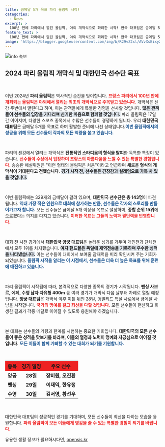 ```yaml
---
title: 금메달 5개 목표 파리 올림픽 시작!
categories:
  - News
excerpt: >
  100년 만에 파리에서 열린 올림픽, 야외 개막식으로 화려한 시작! 한국 대표팀은 금메달 5개 목표로 열정 가득한 경기 준비 완료. 지금 바로 그 열전을 만나보세요!
feature_text: >
  100년 만에 파리에서 열린 올림픽, 야외 개막식으로 화려한 시작! 한국 대표팀은 금메달 5개 목표로 열정 가득한 경기 준비 완료. 지금 바로 그 열전을 만나보세요!
image: 'https://blogger.googleusercontent.com/img/b/R29vZ2xl/AVvXsEixyZcFfHzMRdzZMjFBmAUKJYCLCGyLL1o632UiGVXcaFdKo_bkvkuCioo0uUKlGfBVcT3P84aROyZIXSBEx3Aw5nCQ3pTgDom1WDC4m8eifvWiAmWEEVb4x6G_l8C0QH225ldMjyaFvpxGEBGNO37VmDTDMHGhJPq73UglMfDca1-0aw/s1600/blogspot.png'
---
```


<p><img src="https://blogger.googleusercontent.com/img/b/R29vZ2xl/AVvXsEixyZcFfHzMRdzZMjFBmAUKJYCLCGyLL1o632UiGVXcaFdKo_bkvkuCioo0uUKlGfBVcT3P84aROyZIXSBEx3Aw5nCQ3pTgDom1WDC4m8eifvWiAmWEEVb4x6G_l8C0QH225ldMjyaFvpxGEBGNO37VmDTDMHGhJPq73UglMfDca1-0aw/s1600/blogspot.png" alt="info 속보" /></p>

<h2 data-ke-size="size26">2024 파리 올림픽 개막식 및 대한민국 선수단 목표</h2>

<p data-ke-size="size16">&nbsp;</p>

<p>이번 2024년 <b>파리 올림픽</b>은 역사적인 순간을 맞이합니다. <b><span style="color: #ee2323;">프랑스 파리에서 100년 만에 개최되는 올림픽은 야외에서 열리는 최초의 개막식으로 주목받고 있습니다.</span></b> 개막식은 센강 주변에서 열린다고 하며, 이는 관객들에게 특별한 경험을 선사할 것입니다. <b><span style="background-color: #21538527;">많은 관객들이 선수들의 입장을 기다리며 신기한 마음으로 함께할 것입니다.</span></b> 파리 올림픽은 17일간 이어지며, 다양한 스포츠 종목에서 수많은 선수들이 경쟁하게 됩니다. 우리 <b>대한민국 대표팀</b>은 금메달 5개를 목표로 하며 활발한 준비에 나선 상태입니다.<b><span style="color: #1a5490;">이번 올림픽에서의 성공을 위해 모든 선수들이 각자의 모든 역량을 쏟고 있습니다.</span></b></p>

<p data-ke-size="size16">&nbsp;</p>

<p>파리의 센강에서 열리는 개막식은 <b>전통적인 스타디움의 형식을 탈피</b>한 독특한 특징이 있습니다. <b><span style="color: #ee2323;">선수들이 수상에서 입장하며 프랑스의 아름다움을 느낄 수 있는 특별한 경험입니다.</span></b> 송승환 해설위원은 "이런 형태의 올림픽은 처음"이라고 언급하며 <b>새로운 형식의 개막식이 기대된다고 전했습니다.</b> <b><span style="background-color: #21538527;">경기 시작 전, 선수들은 긴장감과 설레임으로 가득 차 있을 것입니다.</span></b></p>

<p data-ke-size="size16">&nbsp;</p>

<p>이번 올림픽에는 329개의 금메달이 걸려 있으며, <b>대한민국 선수단은 총 143명</b>이 파견됩니다. <b><span style="color: #1a5490;">역대 가장 적은 인원으로 대회에 참가하는 만큼, 선수들은 각자의 스토리를 만들어가고자 합니다.</span></b> 모든 선수들은 금메달 5개 이상을 목표로 설정하며, <b>종합 순위 15위</b>에 오르겠다는 의지를 다지고 있습니다. <b><span style="color: #ee2323;">이러한 목표는 그들의 노력과 결단력을 반영합니다.</span></b></p>

<p data-ke-size="size16">&nbsp;</p>

<p>대회 전 사전 경기에서 <b>대한민국 양궁 대표팀</b>은 놀라운 성과를 거두며 개인전과 단체전에서 모두 1위를 차지했습니다. <b><span style="background-color: #21538527;">여자 핸드볼은 독일에 재역전승을 기록하며 우수한 성적을 나타냈습니다.</span></b> 이는 선수들이 대회에서 보여줄 잠재력을 미리 확인시켜 주는 기회가 되었습니다. <b><span style="color: #1a5490;">올림픽 시작을 알리는 이 시점에서, 선수들은 더욱 더 높은 목표를 위해 훈련에 매진하고 있습니다.</span></b></p>

<p data-ke-size="size16">&nbsp;</p>

<p>파리 올림픽이 시작됨에 따라, 본격적으로 다양한 종목의 경기가 시작됩니다. <b>펜싱 사브르, 에페, 수영 남자 자유형 400m</b> 등 여러 경기가 개막식 다음 날부터 차례로 열릴 예정입니다. <b>양궁 대표팀</b>은 개막식 이후 이틀 뒤인 28일, 앵발리드 특설 사로에서 금메달 사냥을 시작합니다. <b><span style="color: #ee2323;">국가의 명예를 걸고 최선을 다할 것입니다.</span></b> 모든 선수들이 헌신하고 희생한 결과가 각종 메달로 이어질 수 있도록 응원해야 하겠습니다.</p>

<p data-ke-size="size16">&nbsp;</p>

<p>본 대회는 선수들의 기량과 한계를 시험하는 중요한 기회입니다. <b>대한민국의 모든 선수들이 좋은 성적을 맛보기를 바라며, 이들의 열정과 노력이 명예와 자긍심으로 이어질 것입니다.</b> <b><span style="color: #1a5490;">모든 이들이 함께 기뻐할 수 있는 대회가 되기를 기원합니다.</span></b></p>

<p data-ke-size="size16">&nbsp;</p> 

<table style="width: 100%; border-collapse: collapse;">
  <tr>
    <th style="background-color: #ee2323; text-align: center;">종목</th>
    <th style="background-color: #ee2323; text-align: center;">경기 일정</th>
    <th style="background-color: #ee2323; text-align: center;">주요 선수</th>
  </tr>
  <tr>
    <td style="text-align: center; height: 17px;"><b>양궁</b></td>
    <td style="text-align: center; height: 17px;"><b>28일</b></td>
    <td style="text-align: center; height: 17px;"><b>장비원, 오진환</b></td>
  </tr>
  <tr>
    <td style="text-align: center; height: 17px;"><b>펜싱</b></td>
    <td style="text-align: center; height: 17px;"><b>29일</b></td>
    <td style="text-align: center; height: 17px;"><b>이재익, 한유정</b></td>
  </tr>
  <tr>
    <td style="text-align: center; height: 17px;"><b>수영</b></td>
    <td style="text-align: center; height: 17px;"><b>30일</b></td>
    <td style="text-align: center; height: 17px;"><b>김서영, 황선우</b></td>
  </tr>
</table>

<p data-ke-size="size16">&nbsp;</p>

<p>대한민국 대표팀의 성공적인 경기를 기대하며, 모든 선수들이 최선을 다하는 모습을 응원합니다. <b><span style="color: #ee2323;">파리 올림픽이 모든 이들에게 영감을 줄 수 있는 특별한 경험이 되기를 바랍니다.</span></b></p>
유용한 생활 정보가 필요하시다면, <a href="https://opensis.kr" rel="dofollow">opensis.kr</a>


